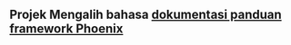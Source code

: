 ## Projek Mengalih bahasa [dokumentasi panduan framework Phoenix](http://www.phoenixframework.org/docs)
 
